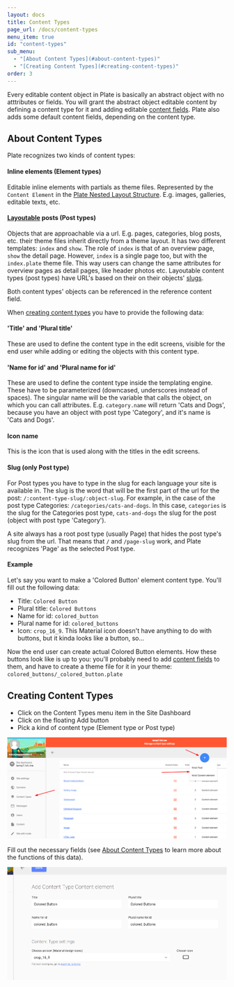 ```yaml
---
layout: docs
title: Content Types
page_url: /docs/content-types
menu_item: true
id: "content-types"
sub_menu:
  - "[About Content Types](#about-content-types)"
  - "[Creating Content Types](#creating-content-types)"
order: 3
---
```


Every editable content object in Plate is basically an abstract object with no atttributes or fields. You will grant the abstract object editable content by defining a content type for it and adding editable [content fields](/docs/content-fields). Plate also adds some default content fields, depending on the content type.

## About Content Types

Plate recognizes two kinds of content types:

#### Inline elements (Element types)
Editable inline elements with partials as theme files. Represented by the `Content Element` in the [Plate Nested Layout Structure](/docs/getting-started#the-plate-nested-layout-structure). E.g. images, galleries, editable texts, etc.

#### [Layoutable](/docs/theme-files#what-is-layoutable-content) posts (Post types)
Objects that are approachable via a url. E.g. pages, categories, blog posts, etc. their theme files inherit directly from a theme layout. It has two different templates: `index` and `show`. The role of `index` is that of an overview page, `show` the detail page. However, `index` is a single page too, but with the `index.plate` theme file. This way users can change the same attributes for overview pages as detail pages, like header photos etc. Layoutable content types (post types) have URL's based on their on their objects' [slugs](#slug-only-post-type).

Both content types' objects can be referenced in the reference content field.

When [creating content types](#creating-content-types) you have to provide the following data:

#### 'Title' and 'Plural title'
These are used to define the content type in the edit screens, visible for the end user while adding or editing the objects with this content type.

#### 'Name for id' and 'Plural name for id'
These are used to define the content type inside the templating engine. These have to be parameterized (downcased, underscores instead of spaces). The singular name will be the variable that calls the object, on which you can call attributes. E.g. `category.name` will return 'Cats and Dogs', because you have an object with post type 'Category', and it's name is 'Cats and Dogs'.

#### Icon name
This is the icon that is used along with the titles in the edit screens.

#### Slug (only Post type)
For Post types you have to type in the slug for each language your site is available in. The slug is the word that will be the first part of the url for the post: `/:content-type-slug/:object-slug`. For example, in the case of the post type Categories: `/categories/cats-and-dogs`. In this case, `categories` is the slug for the Categories post type, `cats-and-dogs` the slug for the post (object with post type 'Category').

A site always has a root post type (usually Page) that hides the post type's slug from the url. That means that `/` and `/page-slug` work, and Plate recognizes 'Page' as the selected Post type.

#### Example
Let's say you want to make a 'Colored Button' element content type. You'll fill out the following data:
- Title: `Colored Button`
- Plural title: `Colored Buttons`
- Name for id: `colored_button`
- Plural name for id: `colored_buttons`
- Icon: `crop_16_9`. This Material icon doesn't have anything to do with buttons, but it kinda looks like a button, so...

Now the end user can create actual Colored Button elements. How these buttons look like is up to you: you'll probably need to add [content fields](/docs/content-fields) to them, and have to create a theme file for it in your theme: `colored_buttons/_colored_button.plate`


## Creating Content Types
- Click on the Content Types menu item in the Site Dashboard
- Click on the floating Add button
- Pick a kind of content type (Element type or Post type)

<img src="/assets/img/content-types-1.png" width="800">

Fill out the necessary fields (see [About Content Types](#about-content-types) to learn more about the functions of this data).

<img src="/assets/img/content-types-2.png" width="800">

